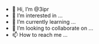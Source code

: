 - 👋 Hi, I’m @3ipr
- 👀 I’m interested in ...
- 🌱 I’m currently learning ...
- 💞️ I’m looking to collaborate on ...
- 📫 How to reach me ...

<!---
3ipr/3ipr is a ✨ special ✨ repository because its `README.md` (this file) appears on your GitHub profile.
You can click the Preview link to take a look at your changes.
--->
